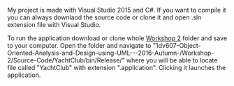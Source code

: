 My project is made with Visual Studio 2015 and C#. If you want to compile it you can always downlaod the source code or clone it and open .sln extension file with Visual Studio. 

To run the application download or clone whole [Workshop 2](https://github.com/paulius1994zukas/1dv607-Object-Oriented-Analysis-and-Design-using-UML---2016-Autumn-/tree/master/Workshop-2) folder and save to your computer. 
Open the folder and navigate to "1dv607-Object-Oriented-Analysis-and-Design-using-UML---2016-Autumn-/Workshop-2/Source-Code/YachtClub/bin/Release/" where you will be able to locate file called "YachtClub" with extension ".application". 
Clicking it launches the application.
